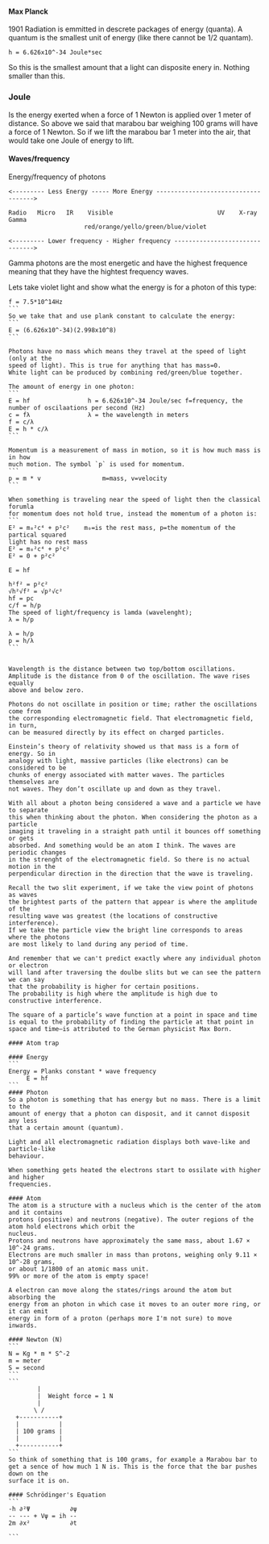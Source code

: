 #### Max Planck
1901 Radiation is emmitted in descrete packages of energy (quanta).
A quantum is the smallest unit of energy (like there cannot be 1/2 quantam).
```
h = 6.626x10^-34 Joule*sec
```
So this is the smallest amount that a light can disposite enery in. Nothing smaller
than this.

### Joule
Is the energy exerted when a force of 1 Newton is applied over 1 meter of distance.
So above we said that marabou bar weighing 100 grams will have a force of 1 Newton.
So if we lift the marabou bar 1 meter into the air, that would take one Joule of
energy to lift.

#### Waves/frequency
Energy/frequency of photons
```
<--------- Less Energy ----- More Energy ------------------------------------>

Radio   Micro   IR    Visible                             UV    X-ray   Gamma
                     red/orange/yello/green/blue/violet

<--------- Lower frequency - Higher frequency ------------------------------->
```
Gamma photons are the most energetic and have the highest frequence meaning that
they have the hightest frequency waves.

Lets take violet light and show what the energy is for a photon of this type:
````
f = 7.5*10^14Hz
```
So we take that and use plank constant to calculate the energy:
```
E = (6.626x10^-34)(2.998x10^8)
```

Photons have no mass which means they travel at the speed of light (only at the
speed of light). This is true for anything that has mass=0.
White light can be produced by combining red/green/blue together.

The amount of energy in one photon:
```
E = hf                h = 6.626x10^-34 Joule/sec f=frequency, the number of oscilaations per second (Hz)
c = fλ                λ = the wavelength in meters
f = c/λ
E = h * c/λ
```

Momentum is a measurement of mass in motion, so it is how much mass is in how
much motion. The symbol `p` is used for momentum.
```
p = m * v                 m=mass, v=velocity
```

When something is traveling near the speed of light then the classical forumla
for momentum does not hold true, instead the momentum of a photon is:
```
E² = m₀²c⁴ + p²c²    m₀=is the rest mass, p=the momentum of the partical squared
light has no rest mass
E² = m₀²c⁴ + p²c²    
E² = 0 + p²c²    

E = hf

h²f² = p²c²
√h²√f² = √p²√c²
hf = pc
c/f = h/p
The speed of light/frequency is lamda (wavelenght);
λ = h/p

λ = h/p
p = h/λ
```


Wavelength is the distance between two top/bottom oscillations.
Amplitude is the distance from 0 of the oscillation. The wave rises equally
above and below zero.

Photons do not oscillate in position or time; rather the oscillations come from 
the corresponding electromagnetic field. That electromagnetic field, in turn, 
can be measured directly by its effect on charged particles.

Einstein’s theory of relativity showed us that mass is a form of energy. So in 
analogy with light, massive particles (like electrons) can be considered to be 
chunks of energy associated with matter waves. The particles themselves are 
not waves. They don’t oscillate up and down as they travel.

With all about a photon being considered a wave and a particle we have to separate
this when thinking about the photon. When considering the photon as a particle
imaging it traveling in a straight path until it bounces off something or gets
absorbed. And something would be an atom I think. The waves are periodic changes
in the strenght of the electromagnetic field. So there is no actual motion in the
perpendicular direction in the direction that the wave is traveling.

Recall the two slit experiment, if we take the view point of photons as waves
the brightest parts of the pattern that appear is where the amplitude of the 
resulting wave was greatest (the locations of constructive interference).
If we take the particle view the bright line corresponds to areas where the photons
are most likely to land during any period of time.

And remember that we can't predict exactly where any individual photon or electron
will land after traversing the doulbe slits but we can see the pattern we can say
that the probability is higher for certain positions.
The probability is high where the amplitude is high due to constructive interference.

The square of a particle’s wave function at a point in space and time is equal to the probability of finding the particle at that point in space and time—is attributed to the German physicist Max Born. 

#### Atom trap

#### Energy
```
Energy = Planks constant * wave frequency
     E = hf
```
#### Photon
So a photon is something that has energy but no mass. There is a limit to the
amount of energy that a photon can disposit, and it cannot disposit any less
that a certain amount (quantum).

Light and all electromagnetic radiation displays both wave-like and particle-like
behaviour.

When something gets heated the electrons start to ossilate with higher and higher
frequencies.

#### Atom
The atom is a structure with a nucleus which is the center of the atom and it contains
protons (positive) and neutrons (negative). The outer regions of the atom hold electrons which orbit the
nucleus.
Protons and neutrons have approximately the same mass, about 1.67 × 10^-24 grams.
Electrons are much smaller in mass than protons, weighing only 9.11 × 10^-28 grams, 
or about 1/1800 of an atomic mass unit. 
99% or more of the atom is empty space!

A electron can move along the states/rings around the atom but absorbing the 
energy from an photon in which case it moves to an outer more ring, or it can emit
energy in form of a proton (perhaps more I'm not sure) to move inwards.

#### Newton (N)
```
N = Kg * m * S^-2
m = meter
S = second
```
```
        |
        |  Weight force = 1 N
        |
       \ /
  +-----------+
  |           |
  | 100 grams |
  |           |
  +-----------+
```
So think of something that is 100 grams, for example a Marabou bar to
get a sence of how much 1 N is. This is the force that the bar pushes down on the
surface it is on.

#### Schrödinger's Equation
```
-h ∂²Ψ           ∂ψ
-- --- + Vψ = ih --
2m ∂x²           ∂t

```

